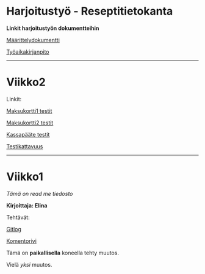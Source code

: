 
# Harjoitustyö - Reseptitietokanta

**Linkit harjoitustyön dokumentteihin**

[Määrittelydokumentti](https://github.com/kuukelo/ot-harjoitustyo/blob/master/dokumentaatio/m%C3%A4%C3%A4rittelydokumentti)

[Työaikakirjanpito](https://github.com/kuukelo/ot-harjoitustyo/blob/master/dokumentaatio/ty%C3%B6aikakirjanpito)




________

# Viikko2

Linkit:

[Maksukortti1 testit](https://github.com/kuukelo/ot-harjoitustyo/blob/master/laskarit/viikko2/Maksukortti/test/MaksukorttiTest.java)

[Maksukortti2 testit](https://github.com/kuukelo/ot-harjoitustyo/blob/master/laskarit/viikko2/Unicafe/src/test/java/com/mycompany/unicafe/MaksukorttiTest.java)

[Kassapääte testit](https://github.com/kuukelo/ot-harjoitustyo/blob/master/laskarit/viikko2/Unicafe/src/test/java/com/mycompany/unicafe/KassapaateTest.java)

[Testikattavuus](https://github.com/kuukelo/ot-harjoitustyo/blob/master/laskarit/viikko2/Kattavuusraportti.PNG)


________


# Viikko1

*Tämä on read me tiedosto*

**Kirjoittaja: Elina**

Tehtävät:

[Gitlog](https://github.com/kuukelo/ot-harjoitustyo/blob/master/laskarit/viikko1/gitlog.txt)

[Komentorivi](https://github.com/kuukelo/ot-harjoitustyo/blob/master/laskarit/viikko1/komentorivi.txt)

Tämä on **paikallisella** koneella tehty muutos.

Vielä *yksi* muutos.
